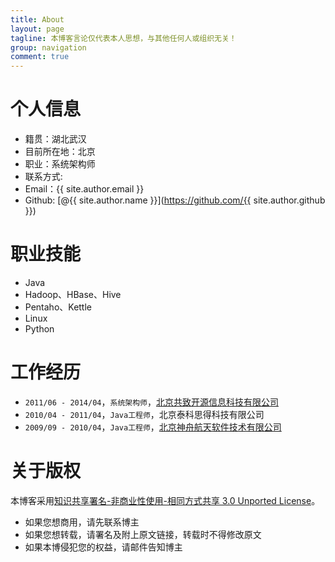 ```yaml
---
title: About
layout: page
tagline: 本博客言论仅代表本人思想，与其他任何人或组织无关！
group: navigation
comment: true
---
```


# 个人信息

- 籍贯：湖北武汉
- 目前所在地：北京
- 职业：系统架构师
- 联系方式:
 - Email：{{ site.author.email }}
 - Github: [@{{ site.author.name }}](https://github.com/{{ site.author.github }})

# 职业技能

- Java
- Hadoop、HBase、Hive
- Pentaho、Kettle
- Linux
- Python


# 工作经历

- `2011/06 - 2014/04`，`系统架构师`，[北京共致开源信息科技有限公司](http://www.embracesource.com/)
- `2010/04 - 2011/04`，`Java工程师`，北京泰科思得科技有限公司	
- `2009/09 - 2010/04`，`Java工程师`，[北京神舟航天软件技术有限公司](http://www.bjsasc.com/)	

# 关于版权

本博客采用<a href="http://www.creativecommons.org/licenses/by-nc-sa/3.0/cn/deed.zh">知识共享署名-非商业性使用-相同方式共享 3.0 Unported License</a>。

* 如果您想商用，请先联系博主
* 如果您想转载，请署名及附上原文链接，转载时不得修改原文
* 如果本博侵犯您的权益，请邮件告知博主
